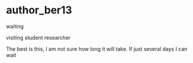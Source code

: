 # author_ber13
waiting  

visiting student researcher

The best is this, I am not sure how long it will take. If just several days I can wait
